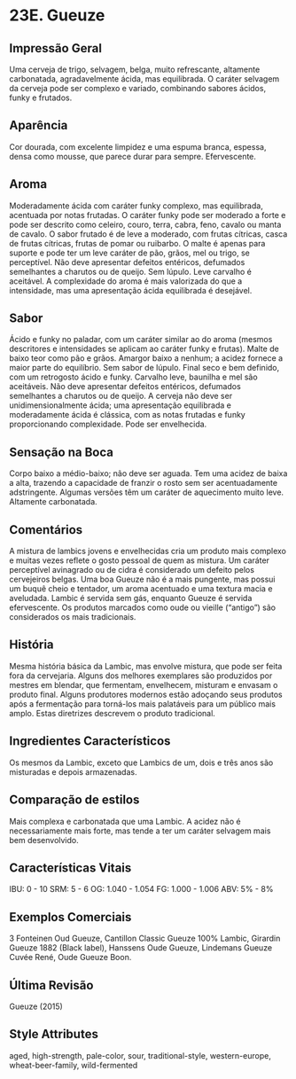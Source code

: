 # 23E. Gueuze

## Impressão Geral

Uma cerveja de trigo, selvagem, belga, muito refrescante, altamente carbonatada, agradavelmente ácida, mas equilibrada. O caráter selvagem da cerveja pode ser complexo e variado, combinando sabores ácidos, funky e frutados.

## Aparência

Cor dourada, com excelente limpidez e uma espuma branca, espessa, densa como mousse, que parece durar para sempre. Efervescente.

## Aroma

Moderadamente ácida com caráter funky complexo, mas equilibrada, acentuada por notas frutadas. O caráter funky pode ser moderado a forte e pode ser descrito como celeiro, couro, terra, cabra, feno, cavalo ou manta de cavalo. O sabor frutado é de leve a moderado, com frutas cítricas, casca de frutas cítricas, frutas de pomar ou ruibarbo. O malte é apenas para suporte e pode ter um leve caráter de pão, grãos, mel ou trigo, se perceptível. Não deve apresentar defeitos entéricos, defumados semelhantes a charutos ou de queijo. Sem lúpulo. Leve carvalho é aceitável. A complexidade do aroma é mais valorizada do que a intensidade, mas uma apresentação ácida equilibrada é desejável.

## Sabor

Ácido e funky no paladar, com um caráter similar ao do aroma (mesmos descritores e intensidades se aplicam ao caráter funky e frutas). Malte de baixo teor como pão e grãos. Amargor baixo a nenhum; a acidez fornece a maior parte do equilíbrio. Sem sabor de lúpulo. Final seco e bem definido, com um retrogosto ácido e funky. Carvalho leve, baunilha e mel são aceitáveis. Não deve apresentar defeitos entéricos, defumados semelhantes a charutos ou de queijo. A cerveja não deve ser unidimensionalmente ácida; uma apresentação equilibrada e moderadamente ácida é clássica, com as notas frutadas e funky proporcionando complexidade. Pode ser envelhecida.

## Sensação na Boca

Corpo baixo a médio-baixo; não deve ser aguada. Tem uma acidez de baixa a alta, trazendo a capacidade de franzir o rosto sem ser acentuadamente adstringente. Algumas versões têm um caráter de aquecimento muito leve. Altamente carbonatada.

## Comentários

A mistura de lambics jovens e envelhecidas cria um produto mais complexo e muitas vezes reflete o gosto pessoal de quem as mistura. Um caráter perceptível avinagrado ou de cidra é considerado um defeito pelos cervejeiros belgas. Uma boa Gueuze não é a mais pungente, mas possui um buquê cheio e tentador, um aroma acentuado e uma textura macia e aveludada. Lambic é servida sem gás, enquanto Gueuze é servida efervescente. Os produtos marcados como oude ou vieille (“antigo”) são considerados os mais tradicionais.

## História

Mesma história básica da Lambic, mas envolve mistura, que pode ser feita fora da cervejaria. Alguns dos melhores exemplares são produzidos por mestres em blendar, que fermentam, envelhecem, misturam e envasam o produto final. Alguns produtores modernos estão adoçando seus produtos após a fermentação para torná-los mais palatáveis para um público mais amplo. Estas diretrizes descrevem o produto tradicional.

## Ingredientes Característicos

Os mesmos da Lambic, exceto que Lambics de um, dois e três anos são misturadas e depois armazenadas.

## Comparação de estilos

Mais complexa e carbonatada que uma Lambic. A acidez não é necessariamente mais forte, mas tende a ter um caráter selvagem mais bem desenvolvido.

## Características Vitais

IBU: 0 - 10
SRM: 5 - 6
OG: 1.040 - 1.054
FG: 1.000 - 1.006
ABV: 5% - 8%

## Exemplos Comerciais

3 Fonteinen Oud Gueuze, Cantillon Classic Gueuze 100% Lambic, Girardin Gueuze 1882 (Black label), Hanssens Oude Gueuze, Lindemans Gueuze Cuvée René, Oude Gueuze Boon.

## Última Revisão

Gueuze (2015)

## Style Attributes

aged, high-strength, pale-color, sour, traditional-style, western-europe, wheat-beer-family, wild-fermented

